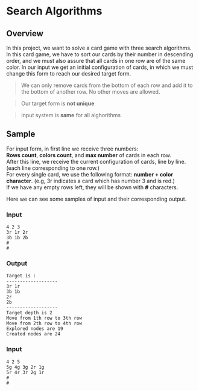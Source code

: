 # Search Algorithms

## Overview

In this project, we want to solve a card game with three search algorithms.  
In this card game, we have to sort our cards by their number in descending order, and we must also assure that all cards in one row are of the same color. In our input we get an initial configuration of cards, in which we must change this form to reach our desired target form.

> We can only remove cards from the bottom of each row and add it to the bottom of another row. No other moves are allowed.

> Our target form is **not unique**

> Input system is **same** for all alghorithms

## Sample

For input form, in first line we receive three numbers:   
**Rows count**, **colors count**, and **max number** of cards in each row.  
After this line, we receive the current configuration of cards, line by line. (each line corresponding to one row.)   
For every single card, we use the following format: **number + color character**. (e.g, 3r indicates a card which has number 3 and is red.)  
If we have any empty rows left, they will be shown with **#** characters.  

Here we can see some samples of input and their corresponding output.  

### Input
```
4 2 3
3r 1r 2r
3b 1b 2b
#
#
```

### Output
```
Target is :
-------------------
3r 1r
3b 1b
2r
2b
-------------------
Target depth is 2
Move from 1th row to 3th row
Move from 2th row to 4th row
Explored nodes are 19
Created nodes are 24
```

### Input
```
4 2 5
5g 4g 3g 2r 1g
5r 4r 3r 2g 1r
#
#
